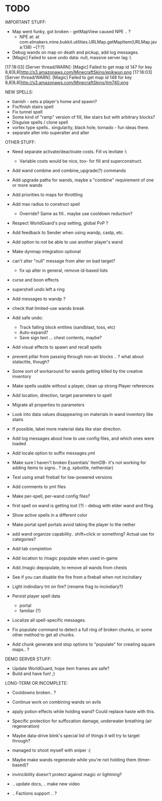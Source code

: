# TODO

IMPORTANT STUFF:

 - Map went funky, got broken - getMapView caused NPE .. ?
   - NPE at:  at com.elmakers.mine.bukkit.utilities.URLMap.getMapItem(URLMap.java:138) ~[?:?]
 - Debug wands on map on death and pickup, add log messages.
 - [Magic] Failed to save undo data: null, massive server lag :\


[17:18:03] [Server thread/WARN]: [Magic] Failed to get map id 147 for key 8,8|8,8|http://s3.amazonaws.com/MinecraftSkins/epikwun.png
[17:18:03] [Server thread/WARN]: [Magic] Failed to get map id 148 for key 8,8|8,8|http://s3.amazonaws.com/MinecraftSkins/jtm740.png

NEW SPELLS:

 - banish - sets a player's home and spawn?
 - Fix/finish stairs spell
 - Fix tunnel spell
 - Some kind of "ramp" version of fill, like stairs but with arbitrary blocks?
 - Disguise spells / clone spell
 - vortex type spells.. singularity, black hole, tornado - fun ideas there.
 - separate alter into superalter and alter

OTHER STUFF:
 
 - Need separate activate/deactivate costs. Fill vs levitate :\
   - Variable costs would be nice, too- for fill and superconstruct.
 - Add wand combine and combine_upgrade(?) commands
 - Add upgrade paths for wands, maybe a "combine" requirement of one or more wands
 - Add priorities to maps for throttling
 - Add max radius to construct spell
   - Override? Same as fill.. maybe use cooldown reduction?
 - Respect WorldGuard's pvp setting, global PvP ?
 - Add feedback to Sender when using wandp, castp, etc.
 - Add option to not be able to use another player's wand
 - Make dynmap integration optional
 - can't alter "null" message from alter on bad target?
   - fix up alter in general, remove id-based lists
 - curse and boon effects
 - supershell undo left a ring
 - Add messages to wandp ?
 - check that limited-use wands break
 - Add safe undo:
   - Track falling block entities (sandblast, toss, etc)
   - Auto-expand?
   - Save sign text ... chest contents, maybe?
 - Add visual effects to spawn and recall spells
 - prevent pillar from passing through non-air blocks .. ? what about stalactite, though?
 - Some sort of workaround for wands getting killed by the creative inventory
 - Make spells usable without a player, clean up strong Player references
 - Add location, direction, target parameters to spell
 - Migrate all properties to parameters
 - Look into data values disappearing on materials in wand inventory like stairs
 - If possible, label more material data like stair direction.
 - Add log messages about how to use config files, and which ones were loaded
 - Add locale option to suffix messages.yml
 - Make sure I haven't broken Essentials' ItemDB- it's not working for adding items to signs.. ? (e.g. xpbottle, netherstar)
 
 - Test using small fireball for low-powered versions
 - Add comments to yml files
 - Make per-spell, per-wand config files?
 - first spell on wand is getting lost (?) - debug with elder wand and fling. 
 - Show active spells in a different color
 - Make portal spell portals avoid taking the player to the nether
 
 - add wand organize capability.. shift+click or something? Actual use for categories?
 - Add tab completion
 - Add location to /magic populate when used in-game
 - Add /magic depopulate, to remove all wands from chests
 
 - See if you can disable the fire from a fireball when not incindiary
 - Light indindiary tnt on fire? (rename frag to incindiary?)

 - Persist player spell data
   - portal
   - familiar (?)
 - Localize all spell-specific messages.
 
 - Fix populate command to detect a full ring of broken chunks, or some other method to get all chunks.
 - Add chunk generate and stop options to "populate" for creating square maps.. ?

DEMO SERVER STUFF:

 - Update WorldGuard, hope item frames are safe?
 - Build and have fun! ;)

LONG-TERM OR INCOMPLETE:
 
 - Cooldowns broken.. ?
 - Continue work on combining wands on avils
 - apply potion effects while holding wand? Could replace haste with this.
 - Specific protection for suffocation damage, underwater breathing (air regeneration)
 - Maybe data-drive blink's special list of things it will try to target through?
 - managed to shoot myself with sniper :(
 - Maybe make wands regenerate while you're not holding them (timer-based)?

 - invincibility doesn't protect against magic or lightning?
 - .. update docs, .. make new video
 - .. Factions support .. ?

